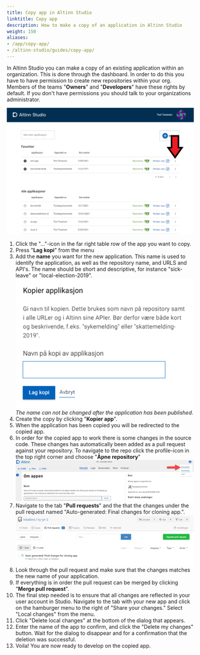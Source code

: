 ```yaml
---
title: Copy app in Altinn Studio
linktitle: Copy app 
description: How to make a copy of an application in Altinn Studio
weight: 150
aliases:
- /app/copy-app/
- /altinn-studio/guides/copy-app/
---
```



In Altinn Studio you can make a copy of an existing application within an organization. This is done through the dashboard.
In order to do this you have to have permission to create new repositories within your org. Members of the teams "**Owners**" and "**Developers**" have these rights by default.
If you don't have permissions you should talk to your organizations administrator.

![Dashboard in Altinn Studio](overview.png "Dashboard - overview")

1. Click the "..."-icon in the far right table row of the app you want to copy.
2. Press "**Lag kopi**" from the menu
3. Add the **name** you want for the new application. This name is used to identify the application, as well as the repository name, and URLS and API's.
   The name should be short and descriptive, for instance "sick-leave" or "local-election-2019". ![Copy app](copy-app.png "Copy app")
    _The name can not be changed after the application has been published._
4. Create the copy by clicking "**Kopier app**".
5. When the application has been copied you will be redirected to the copied app.
6. In order for the copied app to work there is some changes in the source code. These changes has automatically been added as a pull request against your repository. To navigate to the repo click the profile-icon in the top right corner and choose "**Åpne repository**" ![Open repository](open-repository.png "Open repository")
7. Navigate to the tab "**Pull requests**" and the that the changes under the pull request named "Auto-generated: Final changes for cloning app.". ![Pull request](pull-request-summary.png "Pull-request-summary")
8. Look through the pull request and make sure that the changes matches the new name of your application.
9. If everything is in order the pull request can be merged by clicking "**Merge pull request**".
10. The final step needed is to ensure that all changes are reflected in your user account in Studio. Navigate to the tab with your new app and click on the hamburger menu to the right of "Share your changes." Select "Local changes" from the menu.
11. Click "Delete local changes" at the bottom of the dialog that appears.
12. Enter the name of the app to confirm, and click the "Delete my changes" button. Wait for the dialog to disappear and for a confirmation that the deletion was successful.
13. Voila! You are now ready to develop on the copied app.
